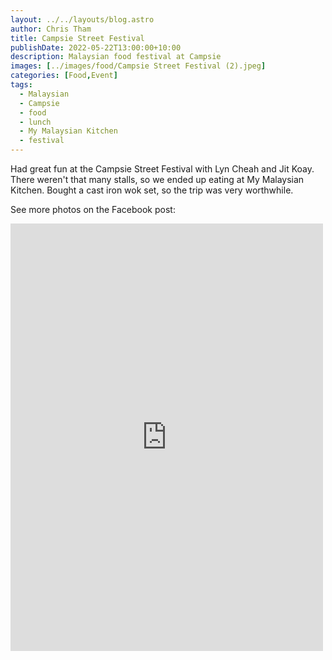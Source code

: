 ```yaml
---
layout: ../../layouts/blog.astro
author: Chris Tham
title: Campsie Street Festival
publishDate: 2022-05-22T13:00:00+10:00
description: Malaysian food festival at Campsie
images: [../images/food/Campsie Street Festival (2).jpeg]
categories: [Food,Event]
tags:
  - Malaysian
  - Campsie
  - food
  - lunch
  - My Malaysian Kitchen
  - festival
---
```


Had great fun at the Campsie Street Festival with Lyn Cheah and Jit Koay. There weren't that many stalls, so we ended up eating at My Malaysian Kitchen. Bought a cast iron wok set, so the trip was very worthwhile.

See more photos on the Facebook post:

<iframe src="https://www.facebook.com/plugins/post.php?href=https%3A%2F%2Fwww.facebook.com%2Fchris1.tham%2Fposts%2Fpfbid06VvtTVw1XiiM41pKpL19w115QkB7VjzyVDFchWa9L6ZTsj7KXAbXVLXnjPFzwciZl&show_text=true&width=500" width="500" height="684" style="border:none;overflow:hidden" scrolling="no" frameborder="0" allowfullscreen="true" allow="autoplay; clipboard-write; encrypted-media; picture-in-picture; web-share"></iframe>

